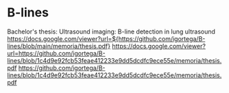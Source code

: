 # B-lines
Bachelor's thesis:
Ultrasound imaging: B-line detection in lung ultrasound
https://docs.google.com/viewer?url=${https://github.com/igortega/B-lines/blob/main/memoria/thesis.pdf}
https://docs.google.com/viewer?url=https://github.com/igortega/B-lines/blob/1c4d9e92fcb53feae412233e9dd5dcdfc9ece55e/memoria/thesis.pdf
https://github.com/igortega/B-lines/blob/1c4d9e92fcb53feae412233e9dd5dcdfc9ece55e/memoria/thesis.pdf
